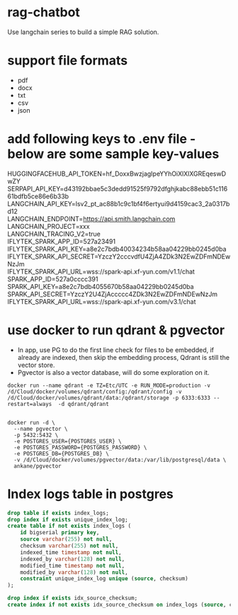 # rag-chatbot
Use langchain series to build a simple RAG solution.

# support file formats
- pdf
- docx
- txt
- csv
- json


# add following keys to .env file - below are some sample key-values
HUGGINGFACEHUB_API_TOKEN=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  
SERPAPI_API_KEY=d43192bbae5c3dedd91525f9792dfghjkabc88ebb51c11661bdfb5ce86e6b33b  
LANGCHAIN_API_KEY=lsv2_pt_ac88b1c9c1bf4f6ertyui9d4159cac3_2a0317bd12  
LANGCHAIN_ENDPOINT=https://api.smith.langchain.com  
LANGCHAIN_PROJECT=xxx  
LANGCHAIN_TRACING_V2=true  
IFLYTEK_SPARK_APP_ID=527a23491  
IFLYTEK_SPARK_API_KEY=a8e2c7bdb40034234b58aa04229bb0245d0ba  
IFLYTEK_SPARK_API_SECRET=YzczY2cccvdfU4ZjA4ZDk3N2EwZDFmNDEwNzJm  
IFLYTEK_SPARK_API_URL=wss://spark-api.xf-yun.com/v1.1/chat  
SPARK_APP_ID=527a0cccc391  
SPARK_API_KEY=a8e2c7bdb4055670b58aa04229bb0245d0ba  
SPARK_API_SECRET=YzczY2U4ZjAccccc4ZDk3N2EwZDFmNDEwNzJm  
IFLYTEK_SPARK_API_URL=wss://spark-api.xf-yun.com/v3.1/chat  

# use docker to run qdrant & pgvector
- In app, use PG to do the first line check for files to be embedded, if already are indexed, then skip the embedding process,
Qdrant is still the vector store.
- Pgvector is also a vector database, will do some exploration on it.
```shell
docker run --name qdrant -e TZ=Etc/UTC -e RUN_MODE=production -v /d/Cloud/docker/volumes/qdrant/config:/qdrant/config -v /d/Cloud/docker/volumes/qdrant/data:/qdrant/storage -p 6333:6333 --restart=always  -d qdrant/qdrant


docker run -d \
  --name pgvector \
  -p 5432:5432 \
  -e POSTGRES_USER={POSTGRES_USER} \
  -e POSTGRES_PASSWORD={POSTGRES_PASSWORD} \
  -e POSTGRES_DB={POSTGRES_DB} \
  -v /d/Cloud/docker/volumes/pgvector/data:/var/lib/postgresql/data \
  ankane/pgvector
```

# Index logs table in postgres
```sql
drop table if exists index_logs;
drop index if exists unique_index_log;
create table if not exists index_logs (
    id bigserial primary key,
    source varchar(255) not null,
    checksum varchar(255) not null,
    indexed_time timestamp not null,
    indexed_by varchar(128) not null,
    modified_time timestamp not null,
    modified_by varchar(128) not null,
    constraint unique_index_log unique (source, checksum)
);

drop index if exists idx_source_checksum;
create index if not exists idx_source_checksum on index_logs (source, checksum);
```